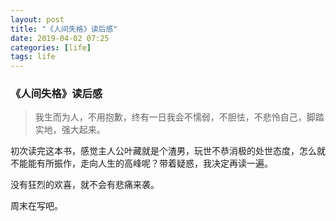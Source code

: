 ```yaml
---
layout: post
title: "《人间失格》读后感"
date: 2019-04-02 07:25
categories: [life]
tags: life
---
```


### 《人间失格》读后感

> 我生而为人，不用抱歉，终有一日我会不懦弱，不胆怯，不悲怜自己，脚踏实地，强大起来。

初次读完这本书，感觉主人公叶藏就是个渣男，玩世不恭消极的处世态度，怎么就不能能有所振作，走向人生的高峰呢？带着疑惑，我决定再读一遍。

没有狂烈的欢喜，就不会有悲痛来袭。

周末在写吧。

